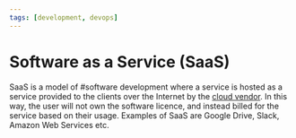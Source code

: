 ```yaml
---
tags: [development, devops]
---
```


# Software as a Service (SaaS)

SaaS is a model of #software development where a service is hosted as a service
provided to the clients over the Internet by the [cloud vendor](202210012158.md).
In this way, the user will not own the software licence, and instead billed for
the service based on their usage. Examples of SaaS are Google Drive, Slack,
Amazon Web Services etc.
